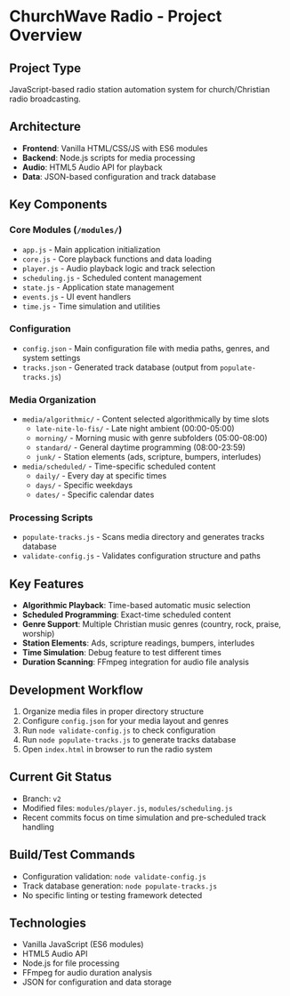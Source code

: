 # ChurchWave Radio - Project Overview

## Project Type
JavaScript-based radio station automation system for church/Christian radio broadcasting.

## Architecture
- **Frontend**: Vanilla HTML/CSS/JS with ES6 modules
- **Backend**: Node.js scripts for media processing
- **Audio**: HTML5 Audio API for playback
- **Data**: JSON-based configuration and track database

## Key Components

### Core Modules (`/modules/`)
- `app.js` - Main application initialization
- `core.js` - Core playback functions and data loading
- `player.js` - Audio playback logic and track selection
- `scheduling.js` - Scheduled content management
- `state.js` - Application state management
- `events.js` - UI event handlers
- `time.js` - Time simulation and utilities

### Configuration
- `config.json` - Main configuration file with media paths, genres, and system settings
- `tracks.json` - Generated track database (output from `populate-tracks.js`)

### Media Organization
- `media/algorithmic/` - Content selected algorithmically by time slots
  - `late-nite-lo-fis/` - Late night ambient (00:00-05:00)
  - `morning/` - Morning music with genre subfolders (05:00-08:00)
  - `standard/` - General daytime programming (08:00-23:59)
  - `junk/` - Station elements (ads, scripture, bumpers, interludes)
- `media/scheduled/` - Time-specific scheduled content
  - `daily/` - Every day at specific times
  - `days/` - Specific weekdays
  - `dates/` - Specific calendar dates

### Processing Scripts
- `populate-tracks.js` - Scans media directory and generates tracks database
- `validate-config.js` - Validates configuration structure and paths

## Key Features
- **Algorithmic Playback**: Time-based automatic music selection
- **Scheduled Programming**: Exact-time scheduled content
- **Genre Support**: Multiple Christian music genres (country, rock, praise, worship)
- **Station Elements**: Ads, scripture readings, bumpers, interludes
- **Time Simulation**: Debug feature to test different times
- **Duration Scanning**: FFmpeg integration for audio file analysis

## Development Workflow
1. Organize media files in proper directory structure
2. Configure `config.json` for your media layout and genres
3. Run `node validate-config.js` to check configuration
4. Run `node populate-tracks.js` to generate tracks database
5. Open `index.html` in browser to run the radio system

## Current Git Status
- Branch: `v2`
- Modified files: `modules/player.js`, `modules/scheduling.js`
- Recent commits focus on time simulation and pre-scheduled track handling

## Build/Test Commands
- Configuration validation: `node validate-config.js`
- Track database generation: `node populate-tracks.js`
- No specific linting or testing framework detected

## Technologies
- Vanilla JavaScript (ES6 modules)
- HTML5 Audio API
- Node.js for file processing
- FFmpeg for audio duration analysis
- JSON for configuration and data storage